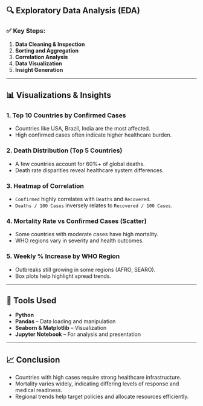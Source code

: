 ## 🔍 Exploratory Data Analysis (EDA)

### ✅ Key Steps:
1. **Data Cleaning & Inspection**
2. **Sorting and Aggregation**
3. **Correlation Analysis**
4. **Data Visualization**
5. **Insight Generation**

---

## 📊 Visualizations & Insights

### 1. Top 10 Countries by Confirmed Cases
- Countries like USA, Brazil, India are the most affected.
- High confirmed cases often indicate higher healthcare burden.

### 2. Death Distribution (Top 5 Countries)
- A few countries account for 60%+ of global deaths.
- Death rate disparities reveal healthcare system differences.

### 3. Heatmap of Correlation
- `Confirmed` highly correlates with `Deaths` and `Recovered`.
- `Deaths / 100 Cases` inversely relates to `Recovered / 100 Cases`.

### 4. Mortality Rate vs Confirmed Cases (Scatter)
- Some countries with moderate cases have high mortality.
- WHO regions vary in severity and health outcomes.

### 5. Weekly % Increase by WHO Region
- Outbreaks still growing in some regions (AFRO, SEARO).
- Box plots help highlight spread trends.

---

## 📌 Tools Used

- **Python**
- **Pandas** – Data loading and manipulation
- **Seaborn & Matplotlib** – Visualization
- **Jupyter Notebook** – For analysis and presentation

---

## 📈 Conclusion

- Countries with high cases require strong healthcare infrastructure.
- Mortality varies widely, indicating differing levels of response and medical readiness.
- Regional trends help target policies and allocate resources efficiently.

